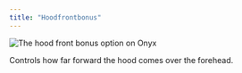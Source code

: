 ```yaml
---
title: "Hoodfrontbonus"
---
```


![The hood front bonus option on Onyx](hoodfrontbonus.svg)

Controls how far forward the hood comes over the forehead.
